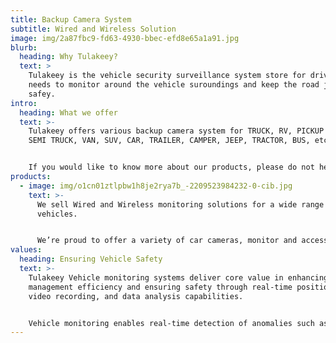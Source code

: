 ```yaml
---
title: Backup Camera System
subtitle: Wired and Wireless Solution
image: img/2a87fbc9-fd63-4930-bbec-efd8e65a1a91.jpg
blurb:
  heading: Why Tulakeey?
  text: >
    Tulakeey is the vehicle security surveillance system store for drivers who
    needs to monitor around the vehicle suroundings and keep the road journey
    safey.
intro:
  heading: What we offer
  text: >-
    Tulakeey offers various backup camera system for TRUCK, RV, PICKUP TRUCK,
    SEMI TRUCK, VAN, SUV, CAR, TRAILER, CAMPER, JEEP, TRACTOR, BUS, etc.


    If you would like to know more about our products, please do not hesitate to get in touch.
products:
  - image: img/o1cn01ztlpbw1h8je2rya7b_-2209523984232-0-cib.jpg
    text: >-
      We sell Wired and Wireless monitoring solutions for a wide range of
      vehicles.


      We’re proud to offer a variety of car cameras, monitor and accessories with stable performance. Check our post or contact us directly for current availability.
values:
  heading: Ensuring Vehicle Safety
  text: >-
    Tulakeey Vehicle monitoring systems deliver core value in enhancing
    management efficiency and ensuring safety through real-time positioning,
    video recording, and data analysis capabilities.


    Vehicle monitoring enables real-time detection of anomalies such as speeding and collisions, while AI analysis provides fatigue driving alerts and fault diagnostics. In traffic accidents, recorded footage serves as evidence for liability determination, reducing risks of disputes like staged collisions.
---
```

